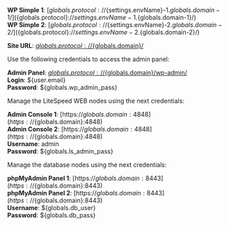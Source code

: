 **WP Simple 1**: [${globals.protocol}://${settings.envName}-1.${globals.domain-1}/](${globals.protocol}://${settings.envName}-1.${globals.domain-1}/)      
**WP Simple 2**: [${globals.protocol}://${settings.envName}-2.${globals.domain-2}/](${globals.protocol}://${settings.envName}-2.${globals.domain-2}/)  

**Site URL**: [${globals.protocol}://${globals.domain}/](${globals.protocol}://${globals.domain}/)  

Use the following credentials to access the admin panel:

**Admin Panel**: [${globals.protocol}://${globals.domain}/wp-admin/](${globals.protocol}://${globals.domain}/wp-admin/)  
**Login**: ${user.email}  
**Password**: ${globals.wp_admin_pass}  

Manage the LiteSpeed WEB nodes using the next credentials:

**Admin Console 1**: [https://${globals.domain}:4848](https://${globals.domain}:4848)   
**Admin Console 2**: [https://${globals.domain}:4848](https://${globals.domain}:4848)   
**Username**: admin    
**Password**: ${globals.ls_admin_pass}  

Manage the database nodes using the next credentials:

**phpMyAdmin Panel 1**: [https://${globals.domain}:8443](https://${globals.domain}:8443)   
**phpMyAdmin Panel 2**: [https://${globals.domain}:8443](https://${globals.domain}:8443)   
**Username**: ${globals.db_user}    
**Password**: ${globals.db_pass}   
